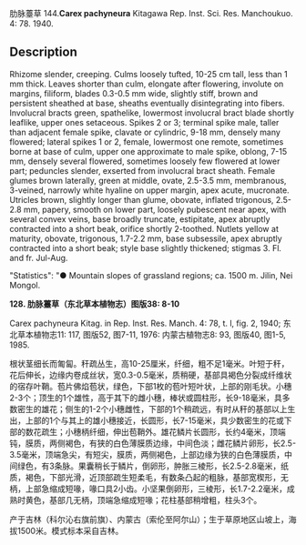 肋脉薹草
144.**Carex pachyneura** Kitagawa Rep. Inst. Sci. Res. Manchoukuo. 4: 78. 1940.

## Description
Rhizome slender, creeping. Culms loosely tufted, 10-25 cm tall, less than 1 mm thick. Leaves shorter than culm, elongate after flowering, involute on margins, filiform, blades 0.3-0.5 mm wide, slightly stiff, brown and persistent sheathed at base, sheaths eventually disintegrating into fibers. Involucral bracts green, spathelike, lowermost involucral bract blade shortly leaflike, upper ones setaceous. Spikes 2 or 3; terminal spike male, taller than adjacent female spike, clavate or cylindric, 9-18 mm, densely many flowered; lateral spikes 1 or 2, female, lowermost one remote, sometimes borne at base of culm, upper one approximate to male spike, oblong, 7-15 mm, densely several flowered, sometimes loosely few flowered at lower part; peduncles slender, exserted from involucral bract sheath. Female glumes brown laterally, green at middle, ovate, 2.5-3.5 mm, membranous, 3-veined, narrowly white hyaline on upper margin, apex acute, mucronate. Utricles brown, slightly longer than glume, obovate, inflated trigonous, 2.5-2.8 mm, papery, smooth on lower part, loosely pubescent near apex, with several convex veins, base broadly truncate, estipitate, apex abruptly contracted into a short beak, orifice shortly 2-toothed. Nutlets yellow at maturity, obovate, trigonous, 1.7-2.2 mm, base subsessile, apex abruptly contracted into a short beak; style base slightly thickened; stigmas 3. Fl. and fr. Jul-Aug.

  "Statistics": "● Mountain slopes of grassland regions; ca. 1500 m. Jilin, Nei Mongol.

**128. 肋脉薹草（东北草本植物志）图版38: 8-10**

Carex pachyneura Kitag. in Rep. Inst. Res. Manch. 4: 78, t. l, fig. 2, 1940; 东北草本植物志11: 117, 图版52, 图7-11, 1976: 内蒙古植物志8: 93, 图版40, 图1-5, 1985.

根状茎细长而匍匐。秆疏丛生，高10-25厘米，纤细，粗不足1毫米。叶短于秆，花后伸长，边缘内卷成丝状，宽0.3-0.5毫米，质稍硬，基部具褐色分裂成纤维状的宿存叶鞘。苞片佛焰苞状，绿色，下部1枚的苞叶短叶状，上部的刚毛状。小穗2-3个；顶生的1个雄性，高于其下的雌小穗，棒状或圆柱形，长9-18毫米，具多数密生的雄花；侧生的1-2个小穗雌性，下部的1个稍疏远，有时从秆的基部以上生出，上部的1个与其上的雄小穗接近，长圆形，长7-15毫米，具少数密生的花或下部的数花疏生；小穗柄纤细，伸出苞鞘外。雄花鳞片长圆形，长约4毫米，顶端钝，膜质，两侧褐色，有狭的白色薄膜质边缘，中间色淡；雌花鳞片卵形，长2.5-3.5毫米，顶端急尖，有短尖，膜质，两侧褐色，上部边缘为狭的白色薄膜质，中间绿色，有3条脉。果囊稍长于鳞片，倒卵形，肿胀三棱形，长2.5-2.8毫米，纸质，褐色，下部光滑，近顶部疏生短柔毛，有数条凸起的粗脉，基部宽楔形，无柄，上部急缩成短喙，喙口具2小齿。小坚果倒卵形，三棱形，长1.7-2.2毫米，成熟时黄色，基部几无柄，顶端急缩成短喙；花柱基部稍增粗，柱头3个。

产于吉林（科尔沁右旗前旗）、内蒙古（索伦至阿尔山）；生于草原地区山坡上，海拔1500米。模式标本采自吉林。
